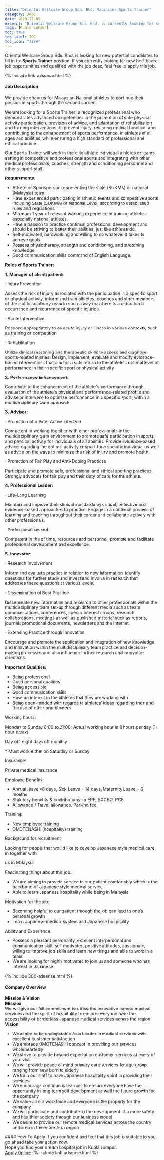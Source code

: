 ```yaml
---
title: "Oriental Wellcare Group Sdn. Bhd. Vacancies Sports Trainer" 
category: Jobs 
date: 2020-11-05 
excerpt: "Oriental Wellcare Group Sdn. Bhd. is currently looking for suitable person to fill in the Sports Trainer which positioned at Kuala Lumpur" 
tags: [Kuala Lumpur] 
toc: true 
toc_label: TOC 
toc_icon: "fire" 
--- 
```


<p>Oriental Wellcare Group Sdn. Bhd. is looking for new potential candidates to fill in for <b>Sports Trainer</b> position. If you currently looking for new healthcare job opportunities and qualified with the job desc, feel free to apply this job.
</p>{% include link-adsense.html %} 
<div><div><div><h4>Job Description</h4></div></div><div><div><span><div><p>We provide chances for Malaysian National athletes to continue their passion in sports through the second carrier.</p><p>We are looking for a Sports Trainer; a recognized professional who demonstrates advanced competencies in the promotion of safe physical activity participation, provision of advice, and adaptation of rehabilitation and training interventions, to prevent injury, restoring optimal function, and contributing to the enhancement of sports performance, in athletes of all ages and abilities, while ensuring a high standard of professional and ethical practice.</p><p>Our Sports Trainer will work in the elite athlete individual athletes or teams setting in competitive and professional sports and integrating with other medical professionals, coaches, strength and conditioning personnel and other support staff.</p><p><strong>Requirements:</strong></p><ul><li>Athlete or Sportsperson representing the state (SUKMA) or national (Malaysia) team.</li><li>Have experienced participating in athletic events and competitive sports including State (SUKMA) or National Level, according to established rules and regulations</li><li>Minimum 1 year of relevant working experience in training athletes especially national athletes.</li><li>Have a passion to practice continual professional development and should be striving to better their abilities, just like athletes do.</li><li>Self-motivated, hardworking and willing to do whatever it takes to achieve goals</li><li>Possess physiotherapy, strength and conditioning, and stretching knowledge</li><li>Good communication skills command of English Language.</li></ul><p><strong>Roles of Sports Trainer:</strong></p><p><strong>1.&#160;Manager of client/patient:</strong></p><p>&#183; Injury Prevention</p><p>Assess the risk of injury associated with the participation in a specific sport or physical activity, inform and train athletes, coaches and other members of the multidisciplinary team in such a way that there is a reduction in occurrence and recurrence of specific injuries.</p><p>&#183; Acute Intervention</p><p>Respond appropriately to an acute injury or illness in various contexts, such as training or competition</p><p>&#183; Rehabilitation</p><p>Utilize clinical reasoning and therapeutic skills to assess and diagnose sports-related injuries. Design, implement, evaluate and modify evidence-based interventions that aim for a safe return to the athlete's optimal level of performance in their specific sport or physical activity</p><p><strong>2.&#160;Performance Enhancement:</strong></p><p>Contribute to the enhancement of the athlete's performance through evaluation of the athlete's physical and performance-related profile and advise or intervene to optimize performance in a specific sport, within a multidisciplinary team approach</p><p><strong>3.&#160;Advisor:</strong></p><p>&#183; Promotion of a Safe, Active Lifestyle</p><p>Competent in working together with other professionals in the multidisciplinary team environment to promote safe participation in sports and physical activity for individuals of all abilities. Provide evidence-based advice regarding the optimal activity or sport for a specific individual as well as advice on the ways to minimize the risk of injury and promote health.</p><p>&#183; Promotion of Fair Play and Anti-Doping Practices</p><p>Participate and promote safe, professional and ethical sporting practices. Strongly advocate for fair play and their duty of care for the athlete.</p><p><strong>4.&#160;Professional Leader:</strong></p><p>&#183; Life-Long Learning</p><p>Maintain and improve their clinical standards by critical, reflective and evidence-based approaches to practice. Engage in a continual process of learning and teaching throughout their career and collaborate actively with other professionals.</p><p>&#183; Professionalism and</p><p>Competent in the of time, resources and personnel, promote and facilitate professional development and excellence.</p><p><strong>5.&#160;Innovator:</strong></p><p>&#183; Research Involvement</p><p>Inform and evaluate practice in relation to new information. Identify questions for further study and invest and involve in research that addresses these questions at various levels.</p><p>&#183; Dissemination of Best Practice</p><p>Disseminate new information and research to other professionals within the multidisciplinary team set-up through different media such as team communications, conferences, special interest groups, research collaborations, meetings as well as published material such as reports, journals promotional documents, newsletters and the internet.</p><p>&#183; Extending Practice through Innovation</p><p>Encourage and promote the application and integration of new knowledge and innovation within the multidisciplinary team practice and decision-making processes and also influence further research and innovation directions.</p><p><strong>Important Qualities:</strong></p><ul><li>Being professional</li><li>Good personal qualities</li><li>Being accessible</li><li>Good communication skills</li><li>Have an interest in the athletes that they are working with</li><li>Being open-minded with regards to athletes' ideas regarding their and the use of other practitioners</li></ul><p>Working hours:</p><p>Monday to Sunday 8:00 to 21:00; Actual working hour is 8 hours per day (1-hour break)</p><p>Day off: eight days off monthly</p><p>* Must work either on Saturday or Sunday</p><p>Insurance:</p><p>Private medical insurance</p><p>Employee Benefits:</p><ul><li>Annual leave =8 days, Sick Leave = 14 days, Maternity Leave = 2 months</li><li>Statutory benefits &amp; contributions on EPF, SOCSO, PCB</li><li>Allowance / Travel allowance, Parking fee</li></ul><p>Training:</p><ul><li>New employee training</li><li>OMOTENASHI (hospitality) training</li></ul><p>Background for recruitment:</p><p>Looking for people that would like to develop Japanese style medical care in together with</p><p>us in Malaysia</p><p>Fascinating things about this job:</p><ul><li>We are aiming to provide service to our patient comfortably which is the backbone of Japanese style medical service.</li><li>Able to learn Japanese hospitality while being in Malaysia</li></ul><p>Motivation for the job:</p><ul><li>Becoming helpful to our patient through the job can lead to one&#8217;s personal growth</li><li>Learn Japanese medical system and Japanese hospitality</li></ul><p>Ability and Experience:</p><ul><li>Possess a pleasant personality, excellent interpersonal and communication skill, self motivates, positive attitudes, passionate, willing to improve job skills and learn new things and able to work in a team.</li><li>We are looking for highly motivated to join us and someone who has interest in Japanese</li></ul></div></span></div></div></div> 
{% include 300-adsense.html %} 
<div><div><div><h4>Company Overview</h4></div></div><div><div><span><div><div>
<div><strong>Mission &amp; Vision</strong></div>
<div><strong>Mission</strong></div>
<div>We will give our full commitment to utilise the innovative remote medical services and the spirit of hospitality to ensure everyone have the accessibility of borderless Japanese medical services across the region.</div>
<div><strong>Vision</strong></div>
<ul>
<li>We aspire to be undisputable Asia Leader in medical services with excellent customer satisfaction</li>
<li>We embrace OMOTENASHI concept in providing our services wholeheartedly</li>
<li>We strive to provide beyond expectation customer services at every of your visit</li>
<li>We will provide peace of mind primary care services for age group ranging from new born to elderly</li>
<li>We train our staff to have Japanese hospitality spirit in providing their services</li>
<li>We encourage continuous learning to ensure everyone have the opportunity in long term self development as well the future growth for the company</li>
<li>We value all our workforce and everyone is the property for the company</li>
<li>We will participate and contribute to the development of a more safety and healthier society through our business model</li>
<li>We desire to provide our remote medical services across the country and area in the entire Asia region</li>
</ul>
</div></div></span></div></div></div> 
#### How To Apply 
If you confident and feel that this job is suitable to you, go ahead take your action now. <br/> 
Hope you find your dream hospital job in Kuala Lumpur. <br/> 
<a href="https://www.jobstreet.com.my/en/job/sports-trainer-4418128?jobId=jobstreet-my-job-4418128&sectionRank=4&token=0~72c55e94-f76b-4174-8135-a05f854efff6&fr=SRP%20View%20In%20New%20Ta" class="btn btn--warning" target="_blank" rel="nofollow noopenner">Apply Online</a> 
{% include link-adsense.html %} 